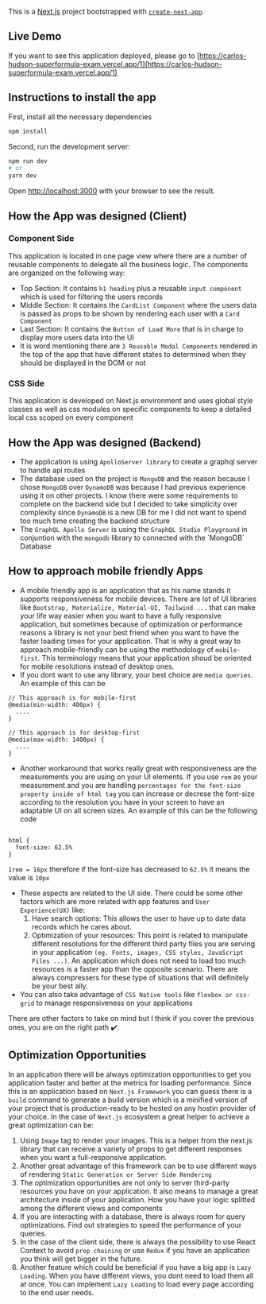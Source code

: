 This is a [Next.js](https://nextjs.org/) project bootstrapped with [`create-next-app`](https://github.com/vercel/next.js/tree/canary/packages/create-next-app).

## Live Demo
If you want to see this application deployed, please go to [https://carlos-hudson-superformula-exam.vercel.app/1](https://carlos-hudson-superformula-exam.vercel.app/1)

## Instructions to install the app
First, install all the necessary dependencies
```bash
npm install
```
Second, run the development server:

```bash
npm run dev
# or
yarn dev
```
Open [http://localhost:3000](http://localhost:3000) with your browser to see the result.

## How the App was designed (Client)
### Component Side
This application is located in one page view where there are a number of reusable components to delegate all the business logic.
The components are organized on the following way:
  - Top Section: It contains `h1 heading` plus a reusable `input component` which is used for filtering the users records
  - Middle Section: It contains the `CardList Component` where the users data is passed as props to be shown by rendering each user with a `Card Component`
  - Last Section: It contains the `Button of Load More` that is in charge to display more users data into the UI
  - It is word mentioning there are `3 Reusable Modal Components` rendered in the top of the app that have different states to determined when they should be displayed in the DOM or not
### CSS Side
This application is developed on Next.js environment and uses global style classes as well as css modules on specific components to keep a detailed local css scoped on every component

## How the App was designed (Backend)
- The application is using `ApolloServer library` to create a graphql server to handle api routes
- The database used on the project is `MongoDB` and the reason because I chose `MongoDB` over `DynamoDB` was because I had previous experience using it on other projects. I know there were some requirements to complete on the backend side but I decided to take simplicity over complexity since `DynamoDB` is a new DB for me I did not want to spend too much time creating the backend structure
- The `GraphQL Apollo Server` is using the `GraphQL Studio Playground` in conjuntion with the `mongodb` library to connected with the ´MongoDB´ Database

## How to approach mobile friendly Apps
- A mobile friendly app is an application that as his name stands it supports responsiveness for mobile devices. There are lot of UI libraries like `Bootstrap, Materialize, Material-UI, Tailwind ...` that can make your life way easier when you want to have a fully responsive application, but sometimes because of optimization or performance reasons a library is not your best friend when you want to have the faster loading times for your application. That is why a great way to approach mobile-friendly can be using the methodology of `mobile-first`. This terminology means that your application shoud be oriented for mobile resolutions instead of desktop ones.
- If you dont want to use any library, your best choice are `media queries`. An example of this can be
```
// This approach is for mobile-first
@media(min-width: 400px) {
  ....
}

// This approach is for desktop-first
@media(max-width: 1400px) {
  ....
}
```
- Another workaround that works really great with responsiveness are the measurements you are using on your UI elements. If you use `rem` as your measurement and you are handling `percentages for the font-size property inside of html tag` you can increase or decrese the font-size according to the resolution you have in your screen to have an adaptable UI on all screen sizes. An example of this can be the following code
```

html {
  font-size: 62.5%
}
```
`1rem = 16px` therefore if the font-size has decreased to `62.5%` it means the value is `10px`
- These aspects are related to the UI side. There could be some other factors which are more related with app features and `User Experience(UX)` like:
    1. Have search options: This allows the user to have up to date data records which he cares about.
    2. Optimization of your resources: This point is related to manipulate different resolutions for the different third party files you are serving in your application `(eg. Fonts, images, CSS styles, JavaScript Files ...)`. An application which does not need to load too much resources is a faster app than the opposite scenario. There are always compressers for these type of situations that will definitely be your best ally.
- You can also take advantage of `CSS Native tools` like `flexbox or css-grid` to manage responsiveness on your applications

There are other factors to take on mind but I think if you cover the previous ones, you are on the right path ✔️.

## Optimization Opportunities
In an application there will be always optimization opportunities to get you application faster and better at the metrics for loading performance. Since this is an application based on `Next.js Framework` you can guess there is a `build` command to generate a build version which is a minified version of your project that is production-ready to be hosted on any hostin provider of your choice. In the case of `Next.js` ecosystem a great helper to achieve a great optimization can be:
1. Using `Image` tag to render your images. This is a helper from the next.js library that can receive a variety of props to get different responses when you want a full-responsive application.
2. Another great advantage of this framework can be to use different ways of rendering `Static Generation or Server Side Rendering`
3. The optimization opportunities are not only to server third-party resources you have on your application. It also means to manage a great architecture inside of your application. How you have your logic splitted among the different views and components
4. If you are interacting with a database, there is always room for query optimizations. Find out strategies to speed the performance of your queries.
5. In the case of the client side, there is always the possibility to use React Context to avoid `prop chaining` or use `Redux` if you have an application you think will get bigger in the future.
6. Another feature which could be beneficial if you have a big app is `Lazy Loading`. When you have different views, you dont need to load them all at once. You can implement `Lazy Loading` to load every page according to the end user needs.




